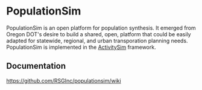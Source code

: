
PopulationSim
===========

PopulationSim is an open platform for population synthesis.  It emerged
from Oregon DOT's desire to build a shared, open, platform that could be 
easily adapted for statewide, regional, and urban transporation planning 
needs.  PopulationSim is implemented in the 
[ActivitySim](https://github.com/UDST/activitysim) framework. 

## Documentation

https://github.com/RSGInc/populationsim/wiki
